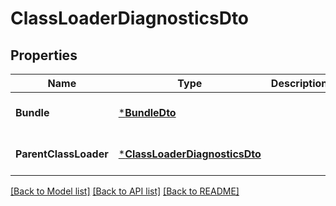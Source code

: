 # ClassLoaderDiagnosticsDto

## Properties
Name | Type | Description | Notes
------------ | ------------- | ------------- | -------------
**Bundle** | [***BundleDto**](BundleDTO.md) |  | [optional] [default to null]
**ParentClassLoader** | [***ClassLoaderDiagnosticsDto**](ClassLoaderDiagnosticsDTO.md) |  | [optional] [default to null]

[[Back to Model list]](../README.md#documentation-for-models) [[Back to API list]](../README.md#documentation-for-api-endpoints) [[Back to README]](../README.md)

